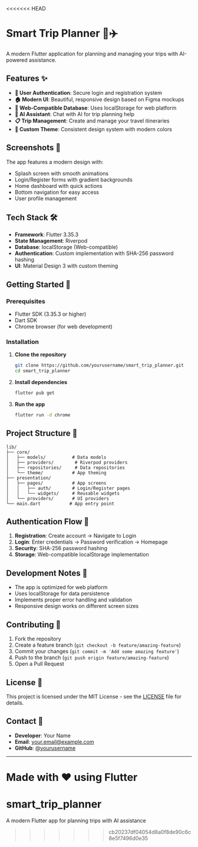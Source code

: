 <<<<<<< HEAD
# Smart Trip Planner 🧳✈️

A modern Flutter application for planning and managing your trips with AI-powered assistance.

## Features ✨

- **🔐 User Authentication**: Secure login and registration system
- **🏠 Modern UI**: Beautiful, responsive design based on Figma mockups
- **💾 Web-Compatible Database**: Uses localStorage for web platform
- **🤖 AI Assistant**: Chat with AI for trip planning help
- **📋 Trip Management**: Create and manage your travel itineraries
- **🎨 Custom Theme**: Consistent design system with modern colors

## Screenshots 📱

The app features a modern design with:
- Splash screen with smooth animations
- Login/Register forms with gradient backgrounds
- Home dashboard with quick actions
- Bottom navigation for easy access
- User profile management

## Tech Stack 🛠️

- **Framework**: Flutter 3.35.3
- **State Management**: Riverpod
- **Database**: localStorage (Web-compatible)
- **Authentication**: Custom implementation with SHA-256 password hashing
- **UI**: Material Design 3 with custom theming

## Getting Started 🚀

### Prerequisites
- Flutter SDK (3.35.3 or higher)
- Dart SDK
- Chrome browser (for web development)

### Installation

1. **Clone the repository**
   ```bash
   git clone https://github.com/yourusername/smart_trip_planner.git
   cd smart_trip_planner
   ```

2. **Install dependencies**
   ```bash
   flutter pub get
   ```

3. **Run the app**
   ```bash
   flutter run -d chrome
   ```

## Project Structure 📁

```
lib/
├── core/
│   ├── models/          # Data models
│   ├── providers/        # Riverpod providers
│   ├── repositories/     # Data repositories
│   └── theme/           # App theming
├── presentation/
│   ├── pages/           # App screens
│   │   ├── auth/        # Login/Register pages
│   │   └── widgets/     # Reusable widgets
│   └── providers/       # UI providers
└── main.dart           # App entry point
```

## Authentication Flow 🔐

1. **Registration**: Create account → Navigate to Login
2. **Login**: Enter credentials → Password verification → Homepage
3. **Security**: SHA-256 password hashing
4. **Storage**: Web-compatible localStorage implementation

## Development Notes 📝

- The app is optimized for web platform
- Uses localStorage for data persistence
- Implements proper error handling and validation
- Responsive design works on different screen sizes

## Contributing 🤝

1. Fork the repository
2. Create a feature branch (`git checkout -b feature/amazing-feature`)
3. Commit your changes (`git commit -m 'Add some amazing feature'`)
4. Push to the branch (`git push origin feature/amazing-feature`)
5. Open a Pull Request

## License 📄

This project is licensed under the MIT License - see the [LICENSE](LICENSE) file for details.

## Contact 📧

- **Developer**: Your Name
- **Email**: your.email@example.com
- **GitHub**: [@yourusername](https://github.com/yourusername)

---

Made with ❤️ using Flutter
=======
# smart_trip_planner
A modern Flutter app for planning trips with AI assistance
>>>>>>> cb20237df04054d8a0f8de90c6c8e5f7496d0e35
